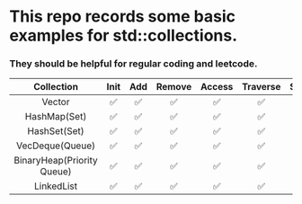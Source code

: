 # This repo records some basic examples for std::collections.

### They should be helpful for regular coding and leetcode.

|         Collection         | Init | Add | Remove | Access | Traverse | Sort | Merge | Compare |
|:--------------------------:|:----:|:---:|:------:|:------:|:--------:|:----:|:-----:|:-------:|
|           Vector           |   ✅  |  ✅  |    ✅   |    ✅   |     ✅    |   ✅  |   ✅   |    ✅    |
|        HashMap(Set)        |   ✅  |  ✅  |    ✅   |    ✅   |     ✅    |      |   ✅   |    ✅    |
|        HashSet(Set)        |   ✅  |  ✅  |    ✅   |    ✅   |     ✅    |      |   ✅   |    ✅    |
|       VecDeque(Queue)      |   ✅  |  ✅  |    ✅   |    ✅   |     ✅    |      |   ✅   |    ✅    |
| BinaryHeap(Priority Queue) |   ✅  |  ✅  |    ✅   |    ✅   |     ✅    |      |   ✅   |         |
|         LinkedList         |   ✅  |  ✅  |    ✅   |    ✅   |     ✅    |      |   ✅   |     ✅   |